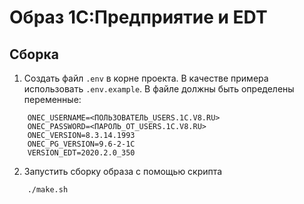 # Образ 1С:Предприятие и EDT

## Сборка 

1. Создать файл `.env` в корне проекта. В качестве примера использовать `.env.example`. В файле должны быть определены переменные:
```
    ONEC_USERNAME=<ПОЛЬЗОВАТЕЛЬ_USERS.1C.V8.RU>
    ONEC_PASSWORD=<ПАРОЛЬ_ОТ_USERS.1C.V8.RU>
    ONEC_VERSION=8.3.14.1993
    ONEC_PG_VERSION=9.6-2-1C
    VERSION_EDT=2020.2.0_350
```
2. Запустить сборку образа с помощью скрипта

```
    ./make.sh
```

